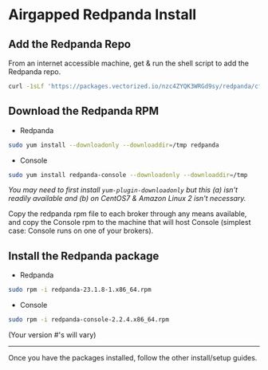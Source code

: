 # Airgapped Redpanda Install




## Add the Redpanda Repo
From an internet accessible machine, get & run the shell script to add the Redpanda repo.

```bash
curl -1sLf 'https://packages.vectorized.io/nzc4ZYQK3WRGd9sy/redpanda/cfg/setup/bash.rpm.sh' | sudo -E bash
```


## Download the Redpanda RPM

* Redpanda

```bash
sudo yum install --downloadonly --downloaddir=/tmp redpanda
```

* Console

```bash
sudo yum install redpanda-console --downloadonly --downloaddir=/tmp
```


_You may need to first install `yum-plugin-downloadonly` but this (a) isn't readily available and (b) on CentOS7 & Amazon Linux 2 isn't necessary._

Copy the redpanda rpm file to each broker through any means available, and copy the Console rpm to the machine that will host Console (simplest case:  Console runs on one of your brokers).


## Install the Redpanda package

* Redpanda

```bash
sudo rpm -i redpanda-23.1.8-1.x86_64.rpm
```

* Console

```bash
sudo rpm -i redpanda-console-2.2.4.x86_64.rpm
```

(Your version #'s will vary)


---

Once you have the packages installed, follow the other install/setup guides.
